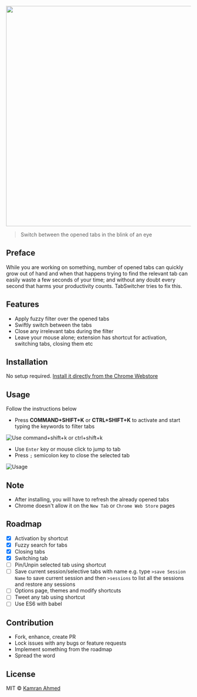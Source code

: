 
<p align="center">
    <img width="600" src="http://i.imgur.com/2EVTmo1.png" text-align="center">
</p>

> Switch between the opened tabs in the blink of an eye

## Preface

While you are working on something, number of opened tabs can quickly grow out of hand and when that happens trying to find the relevant tab can easily waste a few seconds of your time; and without any doubt every second that harms your productivity counts. TabSwitcher tries to fix this.

## Features

- Apply fuzzy filter over the opened tabs 
- Swiftly switch between the tabs
- Close any irrelevant tabs during the filter 
- Leave your mouse alone; extension has shortcut for activation, switching tabs, closing them etc
 
## Installation

No setup required. [Install it directly from the Chrome Webstore](https://chrome.google.com/webstore/detail/dnnmaaanhggngdohooaogfcnokngjcbc)

## Usage

Follow the instructions below

- Press **COMMAND+SHIFT+K** or **CTRL+SHIFT+K** to activate and start typing the keywords to filter tabs

![Use command+shift+k or ctrl+shift+k](http://i.imgur.com/o9UBZEv.png)

- Use `Enter` key or mouse click to jump to tab
- Press `;` semicolon key to close the selected tab

![Usage ](http://i.imgur.com/Soqu41O.gif)

## Note

- After installing, you will have to refresh the already opened tabs
- Chrome doesn't allow it on the `New Tab` or `Chrome Web Store` pages

## Roadmap

- [x] Activation by shortcut
- [x] Fuzzy search for tabs
- [x] Closing tabs
- [x] Switching tab
- [ ] Pin/Unpin selected tab using shortcut
- [ ] Save current session/selective tabs with name e.g. type `>save Session Name` to save current session and then `>sessions` to list all the sessions and restore any sessions 
- [ ] Options page, themes and modify shortcuts
- [ ] Tweet any tab using shortcut
- [ ] Use ES6 with babel

## Contribution

- Fork, enhance, create PR
- Lock issues with any bugs or feature requests
- Implement something from the roadmap
- Spread the word
 
## License

MIT © [Kamran Ahmed](http://github.com/kamranahmedse)
